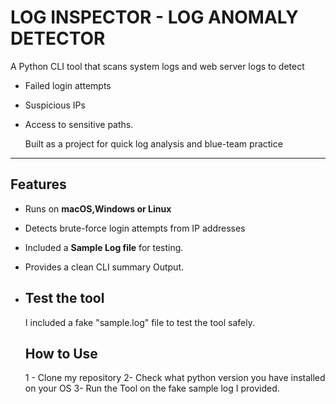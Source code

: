 # LOG INSPECTOR - LOG ANOMALY DETECTOR 
A Python CLI tool that scans system logs and web server logs to detect 
- Failed login attempts
- Suspicious IPs
- Access to sensitive paths.

  Built as a project for quick log analysis and blue-team practice
---
## Features 
- Runs on **macOS,Windows or Linux**
- Detects brute-force login attempts from IP addresses
- Included a **Sample Log file** for testing.
- Provides a clean CLI summary Output.

- ## Test the tool
  I included a fake "sample.log" file to test the tool safely.


  ## How to Use
  1 - Clone my repository
  2- Check what python version you have installed on your OS
  3- Run the Tool on the fake sample log I provided.
  
  
